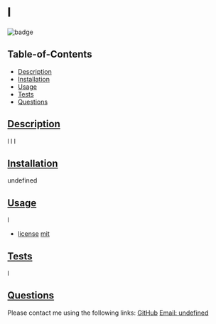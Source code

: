 
  # l
  ![badge](https://img.shields.io/badge/license-mit-blue)
  
  ## Table-of-Contents
  * [Description](#description)
  * [Installation](#installation)
  * [Usage](#usage)
  * [Tests](#tests)
  * [Questions](#questions)
  ## [Description](#table-of-contents)

  l
  l
  l
  ## [Installation](#table-of-contents)
  undefined
  ## [Usage](#table-of-contents)
  l
   * [license](#license)
        [mit](https://choosealicense.com/licenses/mit)
  ## [Tests](#table-of-contents)
  l
  ## [Questions](#table-of-contents)
  Please contact me using the following links:
  [GitHub](https://github.com/l)
  [Email: undefined](mailto:undefined)

